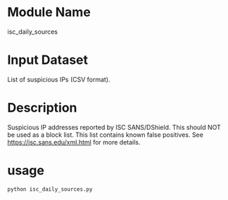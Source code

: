# Module Name
isc_daily_sources

# Input Dataset

List of suspicious IPs (CSV format).


# Description 

Suspicious IP addresses reported by ISC SANS/DShield. This should NOT be used as a block list. This list contains known false positives. See https://isc.sans.edu/xml.html for more details.


# usage

```
python isc_daily_sources.py
```


